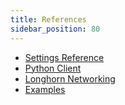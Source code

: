 ```yaml
---
title: References
sidebar_position: 80
---
```


* [Settings Reference](./settings)
* [Python Client](./longhorn-client-python)
* [Longhorn Networking](./networking)
* [Examples](./examples)
